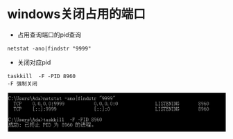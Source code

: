 # windows关闭占用的端口
- 占用查询端口的pid查询
```
netstat -ano|findstr "9999"
```

- 关闭对应pid

```
taskkill  -F -PID 8960
-F 强制关闭
```

![](vx_images/3093911220161.png)
